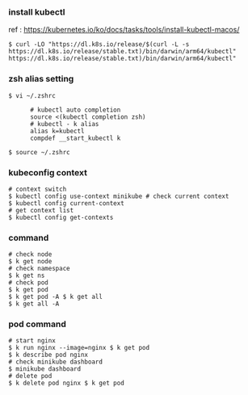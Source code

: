 ### install kubectl
ref : https://kubernetes.io/ko/docs/tasks/tools/install-kubectl-macos/
```shell
$ curl -LO "https://dl.k8s.io/release/$(curl -L -s
https://dl.k8s.io/release/stable.txt)/bin/darwin/arm64/kubectl"
https://dl.k8s.io/release/stable.txt)/bin/darwin/arm64/kubectl"
```

### zsh alias setting
```shell
$ vi ~/.zshrc

      # kubectl auto completion
      source <(kubectl completion zsh)
      # kubectl - k alias
      alias k=kubectl
      compdef __start_kubectl k
      
$ source ~/.zshrc
```

### kubeconfig context
```shell
# context switch
$ kubectl config use-context minikube # check current context
$ kubectl config current-context
# get context list
$ kubectl config get-contexts
```

### command
```shell
# check node
$ k get node
# check namespace 
$ k get ns
# check pod
$ k get pod
$ k get pod -A $ k get all
$ k get all -A
```

### pod command
```shell
# start nginx
$ k run nginx --image=nginx $ k get pod
$ k describe pod nginx
# check minikube dashboard 
$ minikube dashboard
# delete pod
$ k delete pod nginx $ k get pod
```
